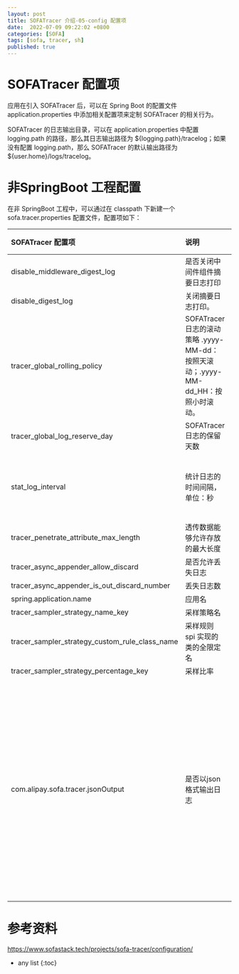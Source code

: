 ```yaml
---
layout: post
title: SOFATracer 介绍-05-config 配置项
date:  2022-07-09 09:22:02 +0800
categories: [SOFA]
tags: [sofa, tracer, sh]
published: true
---
```


# SOFATracer 配置项

应用在引入 SOFATracer 后，可以在 Spring Boot 的配置文件 application.properties 中添加相关配置项来定制 SOFATracer 的相关行为。

SOFATracer 的日志输出目录，可以在 application.properties 中配置 logging.path 的路径，那么其日志输出路径为 ${logging.path}/tracelog；如果没有配置 logging.path，那么 SOFATracer 的默认输出路径为 ${user.home}/logs/tracelog。

# 非SpringBoot 工程配置

在非 SpringBoot 工程中，可以通过在 classpath 下新建一个 sofa.tracer.properties 配置文件，配置项如下：

| SOFATracer 配置项	| 说明	|  默认值  |
|:---|:---|:---|
| disable_middleware_digest_log |	是否关闭中间件组件摘要日志打印 |		false   |
| disable_digest_log	| 关闭摘要日志打印。	|	false   |
| tracer_global_rolling_policy	| SOFATracer 日志的滚动策略	.yyyy-MM-dd：按照天滚动；.yyyy-MM-dd_HH：按照小时滚动。|	默认不配置按照天滚动 |
| tracer_global_log_reserve_day	| SOFATracer 日志的保留天数	|	默认保留 7 天   |
| stat_log_interval	| 统计日志的时间间隔，单位：秒|	默认 60 秒统计日志输出一次  |
| tracer_penetrate_attribute_max_length	| 透传数据能够允许存放的最大长度|	默认值 1024 |
| tracer_async_appender_allow_discard	| 是否允许丢失日志 |	false   |
| tracer_async_appender_is_out_discard_number | 	丢失日志数	|0   |
| spring.application.name	| 应用名| 	``  |
| tracer_sampler_strategy_name_key| 	采样策略名| 	``  |
| tracer_sampler_strategy_custom_rule_class_name	| 采样规则 spi 实现的类的全限定名	| ``  |
| tracer_sampler_strategy_percentage_key| 	采样比率	|     |
| com.alipay.sofa.tracer.jsonOutput	| 是否以json格式输出日志 | 	true，如果期望较少日志空间占用，可以使用非 json 格式输出（日志顺序与JSON 格式顺序一致） |


# 参考资料

https://www.sofastack.tech/projects/sofa-tracer/configuration/

* any list
{:toc}